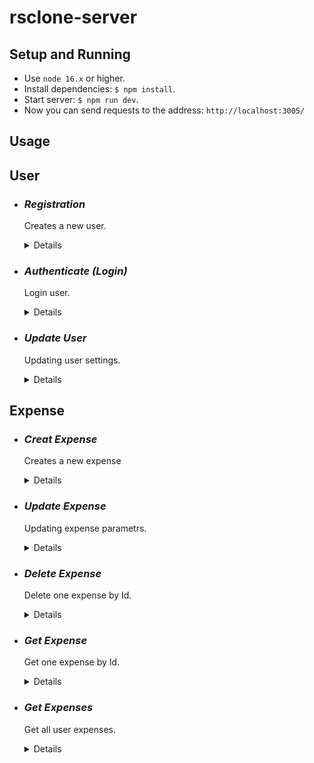 # rsclone-server

## Setup and Running

- Use `node 16.x` or higher.
- Install dependencies: `$ npm install`.
- Start server: `$ npm run dev`.
- Now you can send requests to the address: `http://localhost:3005/`

## Usage

## **User**

* ### *Registration*
  Creates a new user.
  <details>

  * **Method** `POST`

  * **URL** `/api/user/register`

  * **Headers:** `"Content-Type": "aplication/json"`

  * **Data Params**: 
  ```typescript 
    {
      email: string;
      username: string;
      password: string;
    } 
  ```

  * **Success Response:**

    * **Code:** 201	Created <br />
      **Content:** 
      ```json
        { "message": "User successfully registered" }
      ```
  * **Error Response:**

    * **Code:** 403	Forbidden <br />
      **Content:** 
      ```json
        { "message": "Registration error" }
      ```

  </details>

* ### *Authenticate (Login)*
  Login user.
  <details>

  * **Method** `POST`

  * **URL** `/api/user/login`

  * **Headers:** `"Content-Type": "aplication/json"`

  * **Data Params**: 
  ```typescript 
    {
      email: string;
      password: string;
    } 
  ```

  * **Success Response:**

    * **Code:** 200	Ok <br />
      **Content:** 
      ```json
        { "jwt token" }
      ```
  * **Error Response:**

    * **Code:** 403	Forbidden <br />
      **Content:** 
      ```json
        { "message": "Login error" }
      ```

  </details>

* ### *Update User*
  Updating user settings.
  <details>

  * **Method** `PATCH`

  * **URL** `/api/user/`

  * **Headers:** 
    * `"Content-Type": "aplication/json"`
    * `"Authorization": "Bearer <-YOU TOKEN->"`

  * **Data Params**: 
  ```typescript 
    {
      username?: string;
      avatar?: string;
      language?: string;
      phoneNumber?: number;
    } 
  ```

  * **Success Response:**

    * **Code:** 200 Ok <br />
      **Content:** 
      ```json
      {
        "_id": "63dd3ecab0785798e9d18c75",
        "email": "test1@clone.com",
        "username": "test",
        "password": "encoded password",
        "avatar": "img url",
        "language": "RU",
        "phoneNumber": "89001000000"
      }
      ```
  * **Error Response:**

    * **Code:** 404 Not found

      or

    * **Code:** 400 Bad Request

  </details>

## **Expense**

* ### *Creat Expense*
  Creates a new expense
  <details>

  * **Method** `POST`

  * **URL** `/api/expense`

  * **Headers:** 
    * `"Content-Type": "aplication/json"`
    * `"Authorization": "Bearer <-YOU TOKEN->"`

  * **Data Params**: 
  ```typescript 
    {
      date: Date,
      account: string,
      category: string,
      expense: number,
      currency: string,
      comment?: string,
    }
  ```

  * **Success Response:**

    * **Code:** 201 Created <br />
      **Content:** 
      ```json
        {
          "date": "2023-02-23T18:25:43.511Z",
          "account": "cash",
          "category": "food",
          "expense": 100,
          "currency": "RUB",
          "comment": "supermarket Ashan",
          "userId": "63db54fe7332880adf6fef95",
          "_id": "63dde034bc46ae6546fcf533",
        }
      ```
  * **Error Response:**

    * **Code:** 400 Bad Request <br />

  </details>

* ### *Update Expense*
  Updating expense parametrs.
  <details>

  * **Method** `PATCH`

  * **URL** `/api/expense/:id`

  * **Headers:** 
    * `"Content-Type": "aplication/json"`
    * `"Authorization": "Bearer <-YOU TOKEN->"`

  * **Data Params**: 
  ```typescript 
    {
      date?: Date,
      account?: string,
      category?: string,
      expense?: number,
      currency?: string,
      comment?: string,
    }
  ```

  * **Success Response:**

    * **Code:** 200 Ok <br />
      **Content:** 
      ```json
        {
          "date": "2023-02-23T18:25:43.511Z",
          "account": "cash",
          "category": "food",
          "expense": 100,
          "currency": "RUB",
          "comment": "supermarket Ashan",
          "userId": "63db54fe7332880adf6fef95",
          "_id": "63dde034bc46ae6546fcf533",
        }
      ```
  * **Error Response:**

    * **Code:** 404 Not found

      or

    * **Code:** 400 Bad Request

  </details>

* ### *Delete Expense*
  Delete one expense by Id.
  <details>

  * **Method** `DELETE`

  * **URL** `/api/expense/:id`

  * **Headers:**: `"Authorization": "Bearer <-YOU TOKEN->"`

  * **Data Params**: None

  * **Success Response:**

    * **Code:** 200 Ok <br />
      **Content:** 
      ```json
      {
        "response": "Expense deleted successfully"
      }
      ```
  * **Error Response:**

    * **Code:** 404 Not found

      or

    * **Code:** 400 Bad Request

  </details>

* ### *Get Expense*
  Get one expense by Id.
  <details>

  * **Method** `GET`

  * **URL** `/api/expense/:id`

  * **Headers:**: None

  * **Data Params**: None

  * **Success Response:**

    * **Code:** 200 Ok <br />
      **Content:** 
      ```json
      {
        "date": "2023-03-23T18:25:43.511Z",
        "account": "cash",
        "category": "food",
        "expense": 100,
        "currency": "RUB",
        "comment": "supermarket",
        "userId": "63dddea9bc46ae6546fcf52b",
        "_id": "63dde034bc46ae6546fcf533",
      }
      ```
  * **Error Response:**

    * **Code:** 404 Not found

      or

    * **Code:** 400 Bad Request

  </details>

* ### *Get Expenses* 
  Get all user expenses.
  <details>

  * **Method** `GET`

  * **URL** `/api/expense`

  * **Headers:**: `"Authorization": "Bearer <-YOU TOKEN->"`

  * **Data Params**: None

  * **Success Response:**

    * **Code:** 200 Ok <br />
      **Content:** 
      ```json
      [
        { expense_1 },
        { expense_n }
      ]
      ```
  * **Error Response:**

    * **Code:** 404 Not found

      or

    * **Code:** 400 Bad Request

  </details>
<br />